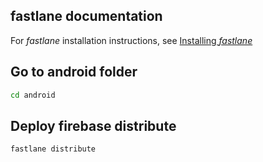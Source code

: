 fastlane documentation
----

For _fastlane_ installation instructions, see [Installing _fastlane_](https://docs.fastlane.tools/#installing-fastlane)

## Go to android folder

```sh
cd android
```
## Deploy firebase distribute

```sh
fastlane distribute
```
